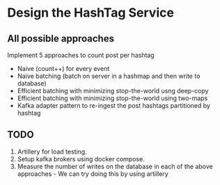 # Design the HashTag Service

## All possible approaches

Implement 5 approaches to count post per hashtag
- Naive (count++) for every event
- Naive batching (batch on server in a hashmap and then write to database)
- Efficient batching with minimizing stop-the-world usng deep-copy
- Efficient batching with minimizing stop-the-world using two-maps
- Kafka adapter pattern to re-ingest the post hashtags partitioned by hashtag


## TODO
1. Artillery for load testing.
2. Setup kafka brokers using docker compose.
3. Measure the number of writes on the database in each of the above approaches - We can try doing this by using artillery
